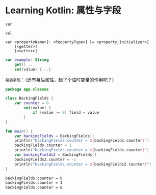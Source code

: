 # Learning Kotlin: 属性与字段

`var`

`val`



```
var <propertyName>[: <PeopertyType>] [= <property_initializer>]
	[<getter>]
	[<setter>]
```



```kotlin
var example: String 
	get() ...
	set(value) {...}
```



`幕后字段`：（还有幕后属性，起了个临时变量的作用吧？）

```kotlin
package app.classes

class BackingFields {
    var counter = 0
        set(value) {
            if (value >= 0) field = value
        }
}

fun main() {
    var backingFields = BackingFields()
    println("backingFields.counter = ${backingFields.counter}")
    backingFields.counter = 1
    println("backingFields.counter = ${backingFields.counter}")
    var backingFields2 = BackingFields()
    backingFields2.counter = -1
    println("backingFields.counter = ${backingFields2.counter}")
}
```

```bash
backingFields.counter = 0
backingFields.counter = 1
backingFields.counter = 0
```



